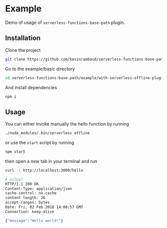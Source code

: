 # Example

Demo of usage of `serverless-functions-base-path` plugin.

## Installation

Clone the project

```bash
git clone https://github.com/kevinrambaud/serverless-functions-base-path.git
```

Go to the example/basic directory

```bash
cd serverless-functions-base-path/example/with-serverless-offline-plugin
```

And install dependencies

```bash
npm i
```

## Usage

You can either invoke manually the hello function by running

```bash
./node_modules/.bin/serverless offline
```

or use the `start` script by running

```bash
npm start
```

then open a new tab in your terminal and run

```bash
curl -i http://localhost:3000/hello

# output
HTTP/1.1 200 OK
Content-Type: application/json
cache-control: no-cache
content-length: 26
accept-ranges: bytes
Date: Fri, 02 Feb 2018 14:08:57 GMT
Connection: keep-alive

{"message":"Hello world!"}
```
